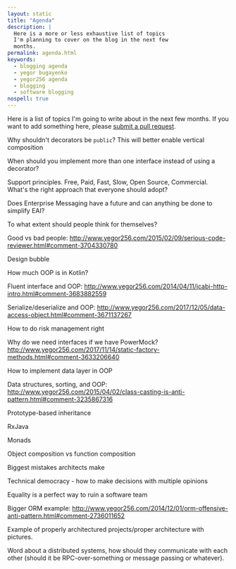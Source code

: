```yaml
---
layout: static
title: "Agenda"
description: |
  Here is a more or less exhaustive list of topics
  I'm planning to cover on the blog in the next few
  months.
permalink: agenda.html
keywords:
  - blogging agenda
  - yegor bugayenko
  - yegor256 agenda
  - blogging
  - software blogging
nospell: true
---
```


Here is a list of topics I'm going to write about in the next few
months. If you want to add something here, please
[submit a pull request](https://github.com/yegor256/blog/blob/master/static/agenda.md).

<!--more-->

Why shouldn't decorators be `public`? This will better enable vertical composition

When should you implement more than one interface instead of using a decorator?

Support principles. Free, Paid, Fast, Slow, Open Source, Commercial. What's the right approach that everyone should adopt?

Does Enterprise Messaging have a future and can anything be done to simplify EAI?

To what extent should people think for themselves?

Good vs bad people: http://www.yegor256.com/2015/02/09/serious-code-reviewer.html#comment-3704330780

Design bubble

How much OOP is in Kotlin?

Fluent interface and OOP: http://www.yegor256.com/2014/04/11/jcabi-http-intro.html#comment-3683882559

Serialize/deserialize and OOP: http://www.yegor256.com/2017/12/05/data-access-object.html#comment-3671137267

How to do risk management right

Why do we need interfaces if we have PowerMock? http://www.yegor256.com/2017/11/14/static-factory-methods.html#comment-3633206640

How to implement data layer in OOP

Data structures, sorting, and OOP: http://www.yegor256.com/2015/04/02/class-casting-is-anti-pattern.html#comment-3235867316

Prototype-based inheritance

RxJava

Monads

Object composition vs function composition

Biggest mistakes architects make

Technical democracy - how to make decisions with multiple opinions

Equality is a perfect way to ruin a software team

Bigger ORM example: http://www.yegor256.com/2014/12/01/orm-offensive-anti-pattern.html#comment-2736011652

Example of properly architectured projects/proper architecture with pictures.

Word about a distributed systems, how should they communicate with each other (should it be RPC-over-something or message passing or whatever).
